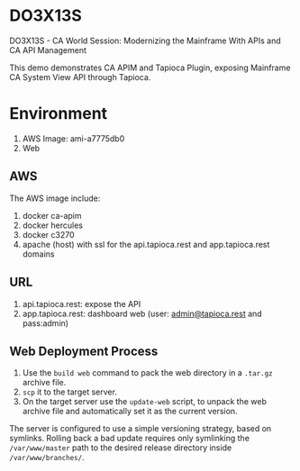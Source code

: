 DO3X13S
===========

DO3X13S - CA World Session: Modernizing the Mainframe With APIs and CA API Management

This demo demonstrates CA APIM and Tapioca Plugin, exposing Mainframe CA System View API through Tapioca.

# Environment
1. AWS Image: ami-a7775db0
2. Web 

## AWS
The AWS image include:
1. docker ca-apim
2. docker hercules
3. docker c3270
4. apache (host) with ssl for the api.tapioca.rest and app.tapioca.rest domains

## URL
1. api.tapioca.rest: expose the API
2. app.tapioca.rest: dashboard web (user: admin@tapioca.rest and pass:admin)

## Web Deployment Process
1. Use the `build web` command to pack the web directory in a `.tar.gz` archive file.
2. `scp` it to the target server.
3. On the target server use the `update-web` script, to unpack the web archive file and automatically set it as the current version.

The server is configured to use a simple versioning strategy, based on symlinks. Rolling back a bad update requires only symlinking the `/var/www/master` path to the desired release directory inside `/var/www/branches/`.
